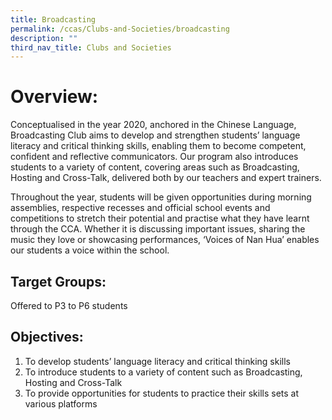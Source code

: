 ```yaml
---
title: Broadcasting
permalink: /ccas/Clubs-and-Societies/broadcasting
description: ""
third_nav_title: Clubs and Societies
---
```

# Overview:
Conceptualised in the year 2020, anchored in the Chinese Language, Broadcasting Club aims to develop and strengthen students’ language literacy and critical thinking skills, enabling them to become competent, confident and reflective communicators. Our program also introduces students to a variety of content, covering areas such as Broadcasting, Hosting and Cross-Talk, delivered both by our teachers and expert trainers.

Throughout the year, students will be given opportunities during morning assemblies, respective recesses and official school events and competitions to stretch their potential and practise what they have learnt through the CCA. Whether it is discussing important issues, sharing the music they love or showcasing performances, ‘Voices of Nan Hua’ enables our students a voice within the school.

## Target Groups:

Offered to P3 to P6 students

## Objectives:

1. To develop students’ language literacy and critical thinking skills
2. To introduce students to a variety of content such as Broadcasting, Hosting and Cross-Talk
3. To provide opportunities for students to practice their skills sets at various platforms